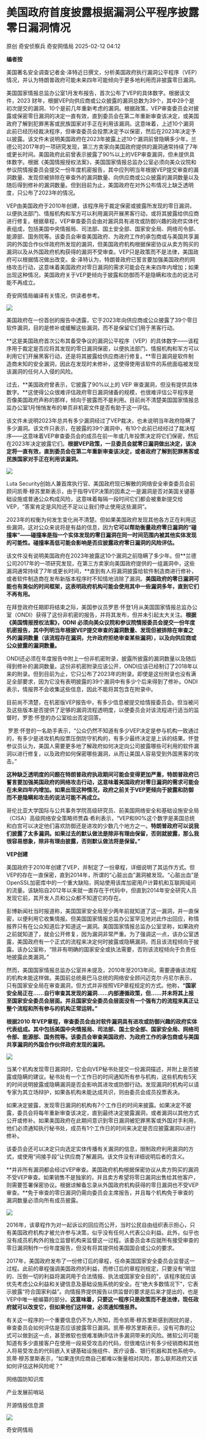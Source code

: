 #  美国政府首度披露根据漏洞公平程序披露零日漏洞情况   
原创 奇安侦察兵  奇安网情局   2025-02-12 04:12  
  
**编者按**  
  
美国著名安全调查记者金·泽特近日撰文，分析美国政府执行漏洞公平程序（VEP）情况，并认为特朗普政府可能未来四年可能倾向于更多地利用而非披露零日漏洞。  
  
  
美国国家情报总监办公室1月发布报告，首次公布了VEP的具体数字。根据该文件，2023 财年，根据VEP向供应商或公众披露的漏洞总数为39个，其中29个是初次提交的漏洞、10个是前几年重新考虑的漏洞。根据政策，VEP审查委员会对披露或保密零日漏洞的决定一直有效，直到委员会在第二年重新审查该决定，或美国政府了解到犯罪黑客或民族国家对手正在利用该漏洞。这意味着，上述10个漏洞此前已经历经裁决程序，但审查委员会投票决定予以保密，然后在2023年决定予以披露。该文件未说明美国政府在2023年披露上述10个漏洞前曾隐瞒多少年，兰德公司2017年的一项研究发现，第三方卖家向美国政府提供的漏洞通常持续了7年或更长时间。美国政府此前曾表示披露了90%以上的VEP审查漏洞，但未提供具体数字。根据《美国情报授权法案》，美国国家情报总监办公室必须向美众议院和参议院情报委员会提交一份年度机密报告，其中应列明当年根据VEP提交审查的漏洞数量、发现但被排除在审查外的漏洞数量、向供应商或公众披露的漏洞数量以及随后得到修补的漏洞数量。但到目前为止，美国政府在对外公布情况上缺乏透明度，只公布了2023年的情况。  
  
  
VEP由美国政府于2010年创建，该程序用于裁定保密或披露所发现的零日漏洞，以便执法部门、情报机构和军方可以利用漏洞开展黑客行动，或将其披露给供应商进行修复。根据章程，VEP审查委员会由对漏洞具有进攻或防御兴趣的政府实体代表组成，包括美国中央情报局、司法部、国土安全部、国家安全局、网络司令部、能源部、国务院等。该委员会审查美国政府、为政府工作的承包商或与美国共享漏洞的外国合作伙伴政府所发现的漏洞，但美国政府机构根据保密协议从卖方购买的漏洞以及从外国政府机构获得的漏洞不受审查。VEP只是政策而不是法律，美国政府可以根据情况做出改变。金·泽特认为，特朗普政府已誓言要加强美国政府的网络攻击行动，这意味着美国政府对零日漏洞的需求可能会在未来四年内增加；如果出现这种情况，美国政府关于VEP更倾向于披露和防御而不是隐瞒和攻击的说法可能不再成立。  
  
  
奇安网情局编译有关情况，供读者参考。  
  
  
![](https://mmbiz.qpic.cn/sz_mmbiz_png/1o7XLd0wUemISozzPkxPwJh49mzibJqzWAb6A7kNojiaGxibqHTibDOc562xAG9jXk6DRxTFxeCcWl61CsziaYz5qyw/640?wx_fmt=png&from=appmsg "")  
  
  
美国政府在一份首创的报告中透露，它于2023年向供应商或公众披露了39个零日软件漏洞，目的是修补或缓解这些漏洞，而不是保留它们用于黑客行动。  
  
  
**这是美国政府首次公布其备受争议的漏洞公平程序（VEP）的具体数字——该程序用于裁定是否应将其发现的零日漏洞保密，以便执法部门、情报机构和军方可以利用它们开展黑客行动，还是将其披露给供应商进行修复。**零日漏洞是软件制造商未知的安全漏洞，因此在发现时未修补，这使得使用该软件的系统面临被发现该漏洞的任何人入侵的风险。  
  
  
过去，**美国政府曾表示，它披露了90%以上的 VEP 审查漏洞，但没有提供具体数字。**这使得公众很难评估政府零日漏洞储备的规模，也很难评估公平程序是否像美国政府声称的那样，倾向于披露而不是利用。目前尚不清楚美国国家情报总监办公室1月悄悄发布的单页非机密文件是否有助于这一评估。  
  
  
该文件未说明2023年总共有多少漏洞经过了VEP裁决，也未说明当年政府隐瞒了多少漏洞。该文件只表示，在披露的39个漏洞中，有10个此前已经经过了裁决程序——这意味着VEP审查委员会的成员在前一年或几年投票决定将它们保密，然后在2023年决定披露它们。**根据VEP政策，一旦委员会就零日漏洞做出决定，该决定将一直有效，直到委员会在第二年重新审查该决定，或者政府了解到犯罪黑客或民族国家对手正在利用该漏洞。**  
  
  
![](https://mmbiz.qpic.cn/sz_mmbiz_png/1o7XLd0wUemISozzPkxPwJh49mzibJqzWpKroJy87nsNtD8hvK018yNT8NrTkhXgbh1OZ1AibYAxodyCdt9g9O7A/640?wx_fmt=png&from=appmsg "")  
  
  
Luta Security创始人兼首席执行官、美国政府现已解散的网络安全审查委员会前顾问凯蒂·穆苏里斯表示，由于指导VEP决策的因素之一是漏洞是否对美国关键基础设施或普通公众构成风险，这意味着每隔一段时间它们都会被重新提交给VEP，“答案肯定是风险还不足以让我们停止使用这些漏洞”。  
  
  
2023年的权衡为何发生变化尚不清楚。但如果美国政府发现其他各方正在利用这些漏洞，这对公众来说将是有益的信息，因为**它可以帮助衡量政府零日漏洞的“碰撞率”——碰撞率是指一个实体发现的零日漏洞在同一时间范围内被其他实体发现的可能性。碰撞率高低可能会影响是否应披露政府零日漏洞的风险评估。**  
  
  
该文件没有说明美国政府在2023年披露这10个漏洞之前隐瞒了多少年。但**兰德公司2017年的一项研究发现，在第三方卖家向美国政府提供的一组漏洞中，这些漏洞通常持续了7年或更长时间，**直到有人将漏洞披露给软件制造商进行修补，或者软件制造商在发布新版本程序时不知情地消除了漏洞。**美国政府的零日漏洞可能也有类似的时间框架，这表明政府机构可能会使用其中一些漏洞多年，直到它们不再有用。**  
  
  
在拜登政府任期即将结束之际，美国参议员罗恩·怀登1月从美国国家情报总监办公室（ONDI）获得了这份非机密的报告，并将其发布，但并未引起太大关注。**根据《美国情报授权法案》，ODNI 必须向美众议院和参议院情报委员会提交一份年度机密报告，其中列明当年根据VEP提交审查的漏洞数量、发现但被排除在审查之外的漏洞数量（该流程存在漏洞，允许政府拒绝审查某些漏洞），以及向供应商或公众披露的漏洞数量。**  
  
  
ONDI还必须在年度报告中附上一份非机密附录，披露所披露的漏洞数量以及随后得到修补的漏洞数量。这份非机密附录应该公开，ONDI应该已经制订了2018年以来的附录。但到目前为止，它只公布了2023年的附录。即使是这份附录也没有满足全部要求，因为它没有表明披露的39个漏洞中有多少个后来得到了修补。ONDI表示，情报界不会收集这些信息，因此不能将其包含在附录中。  
  
  
目前尚不清楚，在机密版VEP报告中，有多少信息被提交给情报委员会。但当被问及这些版本是否提供了足够的漏洞流程透明度，以便委员会对该流程进行适当的监督时，罗恩·怀登的办公室给出否定回答。  
  
  
 罗恩·怀登的一名助手表示，“公众仍然不知道有多少VEP决定是参与机构一致通过的，有多少是进攻机构投票压倒防守机构的，有多少最终决定是上诉的结果。怀登参议员认为，美国人需要更多地了解政府如何决定向公司披露哪些可利用的软件漏洞以进行修复，以及政府如何保密哪些漏洞，从而让美国人容易受到外国黑客的攻击。”  
  
  
**这种缺乏透明度的问题在特朗普政府执政期间可能会变得更加严重，特朗普政府已誓言要加强美国政府的网络攻击行动，这意味着美国政府对零日漏洞的需求可能会在未来四年内增加。如果出现这种情况，政府之前关于VEP更倾向于披露和防御而不是隐瞒和攻击的说法可能不再成立。**  
  
  
哥伦比亚大学国际与公共事务学院高级研究员、前美国网络安全和基础设施安全局（CISA）高级网络安全策略师贾森·希利表示，“VEP和90%这个数字是美国总统和白宫可以决定他们喜欢防御还是进攻的少数几个地方之一。**特朗普政府可以说我们披露了太多漏洞。如果过去的默认做法是除非有理由保留，否则就披露，那么我很容易想象，除非有理由披露，否则默认做法将是保留。”**  
  
  
**VEP创建**  
  
  
美国政府于2010年创建了VEP，并制定了一份章程，详细说明了其运作方式。但VEP的存在一直保密，直到2014年，所谓的“心脏出血”漏洞被发现。“心脏出血”是OpenSSL加密库中的一个重大缺陷，网站使用该库加密用户计算机和互联网域间的流量。该缺陷自2012年以来就一直存在于代码中，但直到2014年安全研究人员发现它前，其开发人员和公众都不知道它的存在。  
  
  
彭博新闻社当时报道称，美国国家安全局至少两年前就知道了这一漏洞，并一直保密，以便利用它收集情报。但美国国家情报总监办公室罕见地对此作出回应，称情报界只有在公众知道后才知道这一漏洞。美国国家情报总监办公室坚称，如果政府之前就知道了，就会公开修复，因为漏洞非常严重。为了强调这一点，该办公室透露，美国政府有一个正式的流程来决定何时披露或隐瞒漏洞，而且该流程倾向于披露。该办公室称，“除非有明确的国家安全或执法需要，否则该流程倾向于负责任地披露此类漏洞。”  
  
  
然而，美国国家情报总监办公室并未提及，2010年至2013年间，需要遵循该流程的机构未能这样做。美国前总统奥巴马总统的网络安全顾问迈克尔·丹尼尔表示，只有国家安全局在审查漏洞，但方式并非按照VEP章程规定的方式。他称，**“国家安全局正在……自行审查其发现的漏洞……内部遵循政策，但……并未将其上报至国家安全委员会层面。并且国家安全委员会层面没有一个强有力的流程来真正让整个流程和所有参与的机构正常运转。”**  
  
  
**根据2010 年VEP章程，审查委员会由对软件漏洞具有进攻或防御兴趣的政府实体代表组成。其中包括美国中央情报局、司法部、国土安全部、国家安全局、网络司令部、能源部、国务院等。该委员会审查美国政府、为政府工作的承包商或与美国共享漏洞的外国合作伙伴政府发现的漏洞。**  
  
  
![](https://mmbiz.qpic.cn/sz_mmbiz_png/1o7XLd0wUemISozzPkxPwJh49mzibJqzWOAtxMiaV9fZMw9ib25Le7EAWicVL61iaWuciasnZribIIJsvHPKjeo1OaxLg/640?wx_fmt=png&from=appmsg "")  
  
  
当某个机构发现零日漏洞时，它会向VEP秘书处提交一份漏洞描述，并附上是否披露或隐瞒的建议。秘书处有一个工作日的时间通知所有参与机构，这些机构有5天的时间说明披露或隐瞒漏洞是否会影响其进攻或防御行动。发现漏洞的机构可以请专家为其立场辩护，如果各机构未能达成共识，则由委员会成员投票表决。  
  
  
如果决定披露，发现零日漏洞的机构有7个工作日的时间来披露。如果决定不披露，委员会将每年重新审查该决定，直到最终决定披露漏洞，或者漏洞以其他方式公开或修补。如果美国政府在此期间意识到零日漏洞被犯罪黑客或外国对手利用，他们必须通知执行秘书处，成员有1个工作日的时间来决定是否应披露漏洞以进行修补。  
  
  
该委员会还可以决定只向选定实体传播有关漏洞的信息，限制政府利用漏洞的方式，或使用“间接手段”让供应商了解漏洞。该文件没有详细说明后者的含义。  
  
  
**并非所有漏洞都会经过VEP审查。美国政府机构根据保密协议从卖方购买的漏洞不受VEP审查。如果销售不是独家的，并且卖方希望将零日漏洞出售给其他客户，则需要签署保密协议。根据谅解备忘录从外国政府机构获得的零日漏洞也不受VEP审查。**免于审查的零日漏洞仍需向委员会主席报告，并且每个机构免于审查的漏洞数量必须向所有成员披露。  
  
  
![](https://mmbiz.qpic.cn/sz_mmbiz_png/1o7XLd0wUemISozzPkxPwJh49mzibJqzW6UQPKicFDDYYF3AlDjEfhSEIlThpBgoYoiag783EJNN85uDBO6fcwKSw/640?wx_fmt=png&from=appmsg "")  
  
  
2016年，该章程作为对一起诉讼的回应而公开，当时公民自由组织表示担心，只有美国政府机构才被允许参与决策，似乎没有任何人代表公众利益。此外，似乎也没有成员机构外的独立监督机构来监督这一过程。该委员会本应就所有接受审查的零日漏洞制作一份年度报告，但没有将其提供给美国国会或公众的要求。  
  
  
2017年，美国政府发布了一份修订后的章程，任命美国国家安全委员会监督这一过程。此前的章程强调美国政府的利益，而修订后的章程则规定，只要没有“明显的、压倒一切的利益将漏洞用于合法情报、执法或国家安全目的”，该程序就应该优先考虑公众利益和关键信息及基础设施系统的安全。在“绝大多数情况下”，它表示披露“符合国家利益”。向情报界提供报告以供监督的要求是后来才提出的，也是VEP中唯一被编纂的部分。**这意味着，只要这一程序只是政策而不是法律，现任政府就可以改变它，但如果他们这样做，必须通知情报界。**  
  
  
有关这一程序的一个重要信息仍不为人所知，而令凯蒂·穆苏里斯感到困扰的是，审查委员会如何评估是否应该披露零日漏洞。凯蒂·穆苏里斯表示，没有可靠的公式可以做到这一点，甚至微软也很难准确评估许多漏洞带来的风险。微软公司可能知道有多少直接客户在使用一段易受攻击的代码，但很难估计有多少经销商和其他人将易受攻击的代码嵌入关键基础设施组件、医疗设备、银行机器和其他系统中。凯蒂·穆苏里斯表示，“如果连供应商自己都难以衡量相对风险，那么联邦政府又该如何评估这种风险呢？”  
  
  
网络国防知识库  
  
产业发展前哨站  
  
开源情报信息源  
  
  
![](https://mmbiz.qpic.cn/sz_mmbiz_jpg/1o7XLd0wUemISozzPkxPwJh49mzibJqzWkYNkibichqhdVryziaHkpLP7Hp9q3plrVlaFKsickpYDkQHNtHgr2veFeQ/640?wx_fmt=jpeg&from=appmsg "")  
  
  
奇安网情局  
  
